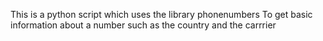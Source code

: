 This is a python script which uses the library phonenumbers
To get basic information about a number such as the country and the carrrier
